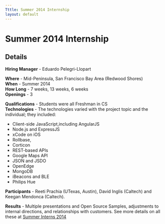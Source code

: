 ```yaml
---
Tttle: Summer 2014 Internship
layout: default
---
```


# Summer 2014 Internship

## Details

**Hiring Manager** - Eduardo Pelegri-Llopart  

**Where** - Mid-Peninsula, San Francisco Bay Area (Redwood Shores)  
**When** - Summer 2014  
**How Long** - 7 weeks, 13 weeks, 6 weeks  
**Openings** - 3  

**Qualifications** - Students were all Freshman in CS  
**Technologies** - The technologies varied with the project topic and the individual; they included:  

* Client-side JavaScript,including AngularJS
* Node.js and ExpressJS
* xCode on iOS
* Rollbase,
* Corticon
* REST-based APIs
* Google Maps API
* JSON and JSDO
* OpenEdge
* MongoDB
* iBeacons and BLE
* Philips Hue

**Participants** - Reeti Prachia (UTexas, Austin), David Inglis (Caltech) and Keegan Mendonca (Caltech).  

**Results** - Multiple presentations and Open Source Samples, adjustments to internal directions, and relationships with customers.  See more details on all these at [Summer Interns 2014](http://pelegri.wordpress.com/2014/08/07/2014-summer-interns/)